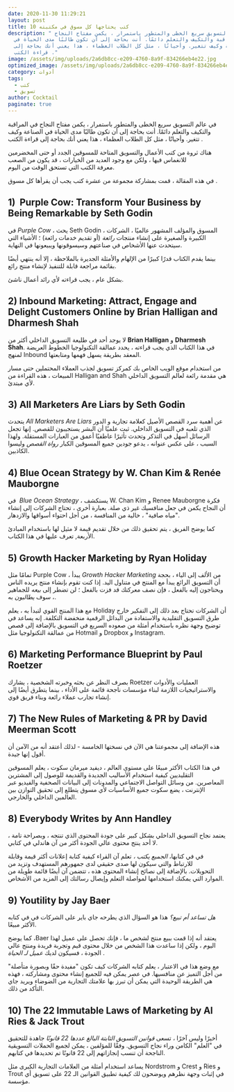 ```yaml
---
date: 2020-11-30 11:29:21
layout: post
title: 10 كتب يحتاجها كل مسوق في مكتبته
description: " في عالم التسويق سريع الخطى والمتطور باستمرار ، يكمن مفتاح النجاح
  في المراقبة والتكيف والتعلم دائمًا. أنت بحاجة إلى أن تكون طالبًا مدى الحياة في
  الصناعة وكيف تتغير. وأحيانًا ، مثل كل الطلاب العظماء ، هذا يعني أنك بحاجة إلى
  قراءة الكتب ."
image: /assets/img/uploads/2a6db8cc-e209-4760-8a9f-834266eb4e22.jpg
optimized_image: /assets/img/uploads/2a6db8cc-e209-4760-8a9f-834266eb4e22.jpg
category: أدوات
tags:
  - كتب
  - تسويق
author: Cocktail
paginate: true
---
```

في عالم التسويق سريع الخطى والمتطور باستمرار ، يكمن مفتاح النجاح في المراقبة والتكيف والتعلم دائمًا. أنت بحاجة إلى أن تكون طالبًا مدى الحياة في الصناعة وكيف تتغير. وأحيانًا ، مثل كل الطلاب العظماء ، هذا يعني أنك بحاجة إلى قراءة الكتب .

هناك ثروة من كتب الأعمال والتسويق المتاحة للمسوقين الجدد أو حتى المخضرمين للانغماس فيها ، ولكن مع وجود العديد من الخيارات ، قد يكون من الصعب معرفة الكتب التي تستحق الوقت من اليوم.

في هذه المقالة ، قمت بمشاركة مجموعة من عشرة كتب يجب أن يقرأها كل مسوق .

## 1)  Purple Cow: Transform Your Business by Being Remarkable by Seth Godin

في *Purple Cow* ، يحث Seth Godin ، المسوق والمؤلف المشهور عالميًا ، الشركات الكبيرة والصغيرة على إنشاء منتجات *رائعة* (أو تقديم خدمات رائعة) ؛ الأشياء التي سيتحدث عنها الأشخاص في صناعتهم وسيسوقونها ويبيعونها في النهاية.

بينما يقدم الكتاب قدرًا كبيرًا من الإلهام والأمثلة الجديرة بالملاحظة ، إلا أنه ينتهي أيضًا بقائمة مراجعة قابلة للتنفيذ لإنشاء منتج رائع.

بشكل عام ، يجب قراءته لأي رائد أعمال ناشئ.

## 2) Inbound Marketing: Attract, Engage and Delight Customers Online **by Brian Halligan and Dharmesh Shah**

لا يوجد أحد في طليعة التسويق الداخلي أكثر من **Brian Halligan** و **Dharmesh Shah**. في هذا الكتاب الذي يجب قراءته ، يحدد عمالقة التكنولوجيا الخطوط العريضة لمنهج Inbound المعقد بطريقة يسهل فهمها ومتابعتها.

من استخدام موقع الويب الخاص بك كمركز تسويق لجذب العملاء المحتملين حتى مسار المبيعات ، هذه القراءة من Halligan and Shah هي مقدمة رائعة لعالم التسويق الداخلي لأي مبتدئ.

## 3) All Marketers Are Liars by Seth Godin

يتحدث *All Marketers Are Liars* عن أهمية سرد القصص الأصيل كعلامة تجارية و الدور الذي تلعبه في التسويق الداخلي. ثبت علميًا أن البشر يستجيبون للقصص. إنها تجعل الرسائل أسهل في التذكر وتحدث تأثيرًا عاطفيًا أعمق من العبارات المستقلة. ولهذا السبب ، على عكس عنوانه ، يدعو جودين جميع المسوقين الكبار *رواة القصص* وليسوا الكاذبين.

## 4) Blue Ocean Strategy by W. Chan Kim & Renée Mauborgne

في  *Blue Ocean Strategy* ، يستكشف W. Chan Kim و Renee Mauborgne فكرة أن النجاح يكمن في جعل منافسيك غير ذي صلة. بعبارة أخرى ، تحتاج الشركات إلى إنشاء "مياه صافية" ، خالية من المنافسة ، من أجل احتواء أسواقها والازدهار.

كما يوضح الفريق ، يتم تحقيق ذلك من خلال تقديم قيمة لا مثيل لها باستخدام المبادئ الأربعة, تعرف عليها في هذا الكتاب.

## 5) Growth Hacker Marketing by Ryan Holiday

تمامًا مثل Purple Cow ، يبدأ *Growth Hacker Marketing* من الألف إلى الياء ، بحجة أن التسويق الرائع يبدأ مع المنتج في متناول اليد. إذا كنت تقوم بإنشاء منتج يريده الناس ويحتاجون إليه بالفعل ، فإن نصف معركتك قد فزت بالفعل ؛ لن تضطر إلى *بيعه* للجماهير ، سوف *يطالبون* به.

مع هذا المنتج القوي لتبدأ به ، يعلم Holiday أن الشركات تحتاج بعد ذلك إلى التفكير خارج طرق التسويق التقليدية والاستفادة من البدائل الرقمية منخفضة التكلفة. إنه يساعد في توضيح وجهة نظره باستخدام أمثلة من صعوده السريع في التسويق بالإضافة إلى قصص من عمالقة التكنولوجيا مثل Hotmail و Dropbox و Instagram.

## 6) Marketing Performance Blueprint by Paul Roetzer

بصرف النظر عن بحثه وخبرته الشخصية ، يشارك Roetzer العمليات والأدوات والاستراتيجيات اللازمة لبناء مؤسسات ناجحة قائمة على الأداء ، بينما يتطرق أيضًا إلى إنشاء تجارب عملاء رائعة وبناء فريق قوي.

## 7) The New Rules of Marketing & PR by David Meerman Scott

هذه الإضافة إلى مجموعتنا هي الآن في نسختها الخامسة - لذلك أعتقد أنه من الآمن أن أقول إنها جيدة.

في هذا الكتاب الأكثر مبيعًا على مستوى العالم ، ديفيد ميرمان سكوت ، يعلم المسوقين التقليديين كيفية استخدام الأساليب الجديدة والقديمة للوصول إلى المشترين المعاصرين. من وسائل التواصل الاجتماعي والمدونات إلى البيانات الصحفية والفيديو عبر الإنترنت ، يضع سكوت جميع الأساسيات لأي مسوق يتطلع إلى تحقيق التوازن بين العالمين الداخلي والخارجي.

## 8) Everybody Writes by Ann Handley

يعتمد نجاح التسويق الداخلي بشكل كبير على جودة المحتوى الذي تنتجه ، وبصراحة تامة ، لا أحد ينتج محتوى عالي الجودة أكثر من آن هاندلي في كتابي.

في في كتابها، *الجميع يكتب ،* تعلم آن القراء كيفية كتابة إعلانات أكثر قيمة وقابلة للارتباط والتي سيكون لها صدى حقيقي لدى جمهورهم المستهدف وتزيد من التحويلات. بالإضافة إلى نصائح إنشاء المحتوى هذه ، تتضمن آن أيضًا قائمة طويلة من الموارد التي يمكنك استخدامها لمواصلة التعلم وإيصال رسالتك إلى المزيد من الأشخاص.

## 9) Youtility by Jay Baer

*هل تساعد أم تبيع؟* هذا هو السؤال الذي يطرحه جاي باير على الشركات في في كتابه الأكثر مبيعًا.

كما يوضح ،Baer  يعتقد أنه إذا قمت ببيع منتج لشخص ما ، فإنك تحصل على عميل لهذا اليوم ، ولكن إذا ساعدت هذا الشخص من خلال محتوى قيم وتجربة فريدة ومنتج عالي الجودة ، فسيكون لديك *عميل لـ الحياة* .

مع وضع هذا في الاعتبار ، يعلم كتابه الشركات كيف تكون "مفيدة حقًا وبصورة متأصلة" من أجل التميز عن منافسيها. في عصر يمكن فيه للجميع إنشاء محتوى ومشاركته ، فهذه هي الطريقة الوحيدة التي يمكن أن تبرز بها علامتك التجارية من الضوضاء ويريد جاي التأكد من ذلك.

## 10) The 22 Immutable Laws of Marketing by Al Ries & Jack Trout

أخيرًا وليس آخرًا ، تسعى *قوانين التسويق الثابتة البالغ عددها 22 قانونًا* جاهدة للتحقيق في "العلم" الكامن وراء نجاح التسويق. وفقًا للمؤلفين ، يمكن لجميع الحملات التسويقية الناجحة أن تنسب إنجازاتهم إلى 22 قانونًا تم تحديدها في كتابهم.

يساعد استخدام أمثلة من العلامات التجارية الكبرى مثل Nordstrom و Crest و Ries و Trout في إثبات وجهة نظرهم ويوضحون لك كيفية تطبيق القوانين الـ 22 على تسويق أي مؤسسة.